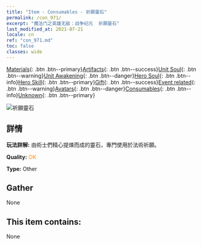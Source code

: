 ```yaml
---
title: "Item - Consumables - 祈願靈石"
permalink: /con_971/
excerpt: "魔法门之英雄无敌：战争纪元  祈願靈石"
last_modified_at: 2021-07-21
locale: cn
ref: "con_971.md"
toc: false
classes: wide
---
```

 [Materials](/ItemsCN/){: .btn .btn--primary}[Artifacts](/ItemsCN/Artifacts/){: .btn .btn--success}[Unit Soul](/ItemsCN/UnitSoul/){: .btn .btn--warning}[Unit Awakening](/ItemsCN/UnitAwakening/){: .btn .btn--danger}[Hero Soul](/ItemsCN/HeroSoul/){: .btn .btn--info}[Hero Skill](/ItemsCN/HeroSkill/){: .btn .btn--primary}[Gift](/ItemsCN/Gift/){: .btn .btn--success}[Event related](/ItemsCN/Events/){: .btn .btn--warning}[Avatars](/ItemsCN/Avatars/){: .btn .btn--danger}[Consumables](/ItemsCN/Consumables/){: .btn .btn--info}[Unknown](/ItemsCN/Unknown/){: .btn .btn--primary}

 ![祈願靈石](/images/t/artifact_41005.png)

## 詳情
 **玩法詳解:** 由術士們精心提煉而成的靈石，專門使用於法術祈願。

 **Quality:** <span style="color: #FF8C00">OK</span>

 **Type:** Other

## Gather

  None

## This item contains:

  None

